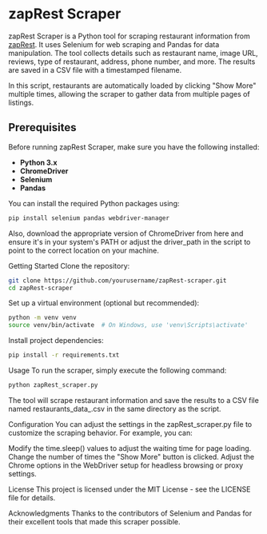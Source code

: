 # zapRest Scraper

zapRest Scraper is a Python tool for scraping restaurant information from [zapRest](https://www.rest.co.il/restaurants/israel/).
It uses Selenium for web scraping and Pandas for data manipulation.
The tool collects details such as restaurant name, image URL, reviews, type of restaurant, address, phone number, and more. The results are saved in a CSV file with a timestamped filename.

In this script, restaurants are automatically loaded by clicking "Show More" multiple times, allowing the scraper to gather data from multiple pages of listings.

## Prerequisites

Before running zapRest Scraper, make sure you have the following installed:

- **Python 3.x**
- **ChromeDriver**
- **Selenium**
- **Pandas**

You can install the required Python packages using:

```bash
pip install selenium pandas webdriver-manager
```
Also, download the appropriate version of ChromeDriver from here and ensure it's in your system's PATH or adjust the driver_path in the script to point to the correct location on your machine.

Getting Started
Clone the repository:

```bash
git clone https://github.com/yourusername/zapRest-scraper.git
cd zapRest-scraper
```
Set up a virtual environment (optional but recommended):

```bash
python -m venv venv
source venv/bin/activate  # On Windows, use 'venv\Scripts\activate'
```
Install project dependencies:

```bash
pip install -r requirements.txt
```
Usage
To run the scraper, simply execute the following command:

```bash
python zapRest_scraper.py
```
The tool will scrape restaurant information and save the results to a CSV file named restaurants_data_<timestamp>.csv in the same directory as the script.

Configuration
You can adjust the settings in the zapRest_scraper.py file to customize the scraping behavior. For example, you can:

Modify the time.sleep() values to adjust the waiting time for page loading.
Change the number of times the "Show More" button is clicked.
Adjust the Chrome options in the WebDriver setup for headless browsing or proxy settings.

License
This project is licensed under the MIT License - see the LICENSE file for details.

Acknowledgments
Thanks to the contributors of Selenium and Pandas for their excellent tools that made this scraper possible.

